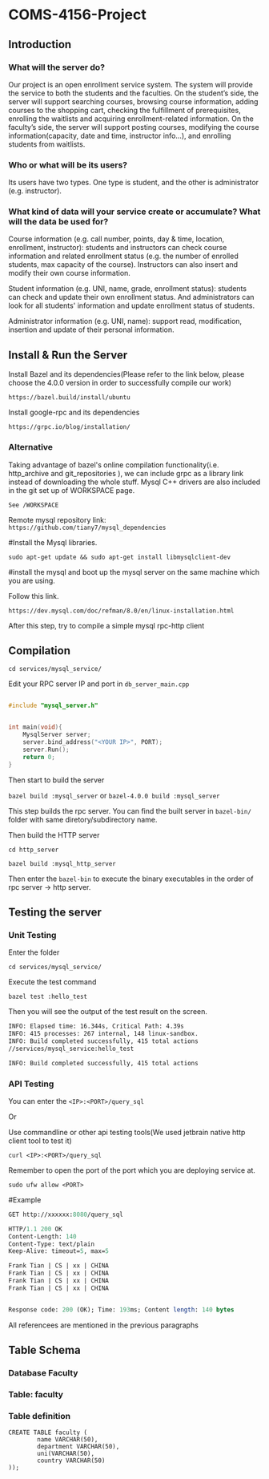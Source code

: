 # COMS-4156-Project

## Introduction

### What will the server do?

Our project is an open enrollment service system. The system will provide the service to both the students and the faculties. On the student’s side, the server will support searching courses, browsing course information, adding courses to the shopping cart, checking the fulfillment of prerequisites, enrolling the waitlists and acquiring enrollment-related information. On the faculty’s side, the server will support posting courses, modifying the course information(capacity, date and time, instructor info…), and enrolling students from waitlists. 


### Who or what will be its users?

Its users have two types. One type is student, and the other is administrator (e.g. instructor). 


### What kind of data will your service create or accumulate? What will the data be used for?
Course information (e.g. call number, points, day & time, location, enrollment, instructor): students and instructors can check course information and related enrollment status (e.g. the number of enrolled students, max capacity of the course). Instructors can also insert and modify their own course information.

Student information (e.g. UNI, name, grade, enrollment status): students can check and update their own enrollment status. And administrators can look for all students' information and update enrollment status of students.

Administrator information (e.g. UNI, name): support read, modification, insertion and update of their personal information.

## Install & Run the Server

Install Bazel and its dependencies(Please refer to the link below, please choose the 4.0.0 version in order to successfully compile our work)

`https://bazel.build/install/ubuntu `

Install google-rpc and its dependencies

`https://grpc.io/blog/installation/ `

### Alternative

Taking advantage of bazel's online compilation functionality(i.e. http_archive and git_repositories ), we can include grpc as a library link instead of downloading the whole stuff. Mysql C++ drivers are also included in the git set up of WORKSPACE page.

`See /WORKSPACE`

Remote mysql repository link: 
`https://github.com/tiany7/mysql_dependencies`

#Install the Mysql libraries. 

`sudo apt-get update && sudo apt-get install libmysqlclient-dev`

#install the mysql and boot up the mysql server on the same machine which you are using.

Follow this link.

`https://dev.mysql.com/doc/refman/8.0/en/linux-installation.html`


After this step, try to compile a simple mysql rpc-http client

## Compilation

`cd services/mysql_service/`

Edit your RPC server IP and port in `db_server_main.cpp`  


```cpp

#include "mysql_server.h"


int main(void){
    MysqlServer server;
    server.bind_address("<YOUR IP>", PORT);
    server.Run();
    return 0;
}
```

Then start to build the server 

`bazel build :mysql_server` or 
`bazel-4.0.0 build :mysql_server`

This step builds the rpc server. You can find the built server in `bazel-bin/` folder with same diretory/subdirectory name.

Then build the HTTP server

`cd http_server`

`bazel build :mysql_http_server`

Then enter the `bazel-bin` to execute the binary executables in the order of rpc server -> http server.

## Testing the server

### Unit Testing

Enter the folder

`cd services/mysql_service/`

Execute the test command

`bazel test :hello_test`

Then you will see the output of the test result on the screen.

```bash
INFO: Elapsed time: 16.344s, Critical Path: 4.39s
INFO: 415 processes: 267 internal, 148 linux-sandbox.
INFO: Build completed successfully, 415 total actions
//services/mysql_service:hello_test                                      PASSED in 0.2s

INFO: Build completed successfully, 415 total actions

```

### API Testing

You can enter the `<IP>:<PORT>/query_sql`

Or

Use commandline or other api testing tools(We used jetbrain native http client tool to test it)

`curl <IP>:<PORT>/query_sql`

Remember to open the port of the port which you are deploying service at.

`sudo ufw allow <PORT>`

#Example 

```Perl
GET http://xxxxxx:8080/query_sql

HTTP/1.1 200 OK
Content-Length: 140
Content-Type: text/plain
Keep-Alive: timeout=5, max=5

Frank Tian | CS | xx | CHINA
Frank Tian | CS | xx | CHINA
Frank Tian | CS | xx | CHINA
Frank Tian | CS | xx | CHINA


Response code: 200 (OK); Time: 193ms; Content length: 140 bytes
```

All referencees are mentioned in the previous paragraphs


## Table Schema

### Database Faculty

### Table: faculty

### Table definition

```mysql
CREATE TABLE faculty (
        name VARCHAR(50), 
        department VARCHAR(50), 
        uni(VARCHAR(50), 
        country VARCHAR(50)
));
```
